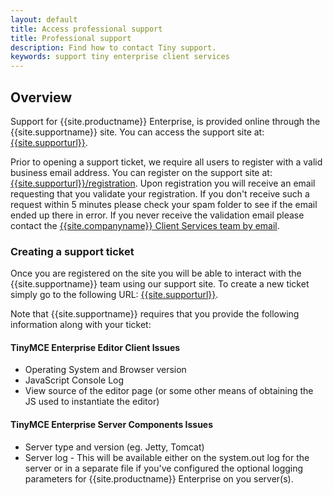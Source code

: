 ```yaml
---
layout: default
title: Access professional support
title: Professional support
description: Find how to contact Tiny support.
keywords: support tiny enterprise client services
---
```


## Overview

Support for {{site.productname}} Enterprise, is provided online through the {{site.supportname}} site.  You can access the support site at: [{{site.supporturl}}]({{site.supporturl}}).

Prior to opening a support ticket, we require all users to register with a valid business email address. You can register on the support site at: [{{site.supporturl}}/registration]({{site.supporturl}}/registration). Upon registration you will receive an email requesting that you validate your registration. If you don't receive such a request within 5 minutes please check your spam folder to see if the email ended up there in error. If you never receive the validation email please contact the [{{site.companyname}} Client Services team by email](mailto:clientservices@tiny.cloud).

### Creating a support ticket

Once you are registered on the site you will be able to interact with the {{site.supportname}} team using our support site.  To create a new ticket simply go to the following URL: [{{site.supporturl}}]({{site.supporturl}}).

Note that {{site.supportname}} requires that you provide the following information along with your ticket:

#### TinyMCE Enterprise Editor Client Issues

* Operating System and Browser version
* JavaScript Console Log
* View source of the editor page (or some other means of obtaining the JS used to instantiate the editor)

#### TinyMCE Enterprise Server Components Issues

* Server type and version (eg. Jetty, Tomcat)
* Server log - This will be available either on the system.out log for the server or in a separate file if you've configured the optional logging parameters for {{site.productname}} Enterprise on you server(s).
